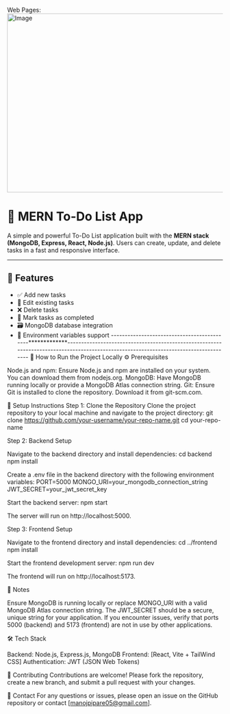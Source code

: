 Web Pages:
<img width="967" height="417" alt="Image" src="https://github.com/user-attachments/assets/0e4bcfb9-c8c2-4d61-b883-01e59e63e4b9" />



# 📝 MERN To-Do List App

A simple and powerful To-Do List application built with the **MERN stack (MongoDB, Express, React, Node.js)**. Users can create, update, and delete tasks in a fast and responsive interface.

---

## 🚀 Features

- ✅ Add new tasks
- 📝 Edit existing tasks
- ❌ Delete tasks
- 🎯 Mark tasks as completed
- 🗃️ MongoDB database integration
- 🔐 Environment variables support
--------------------------------------------*************--------------------------------------------------------------------------------------------------------------------------------------
🚀 How to Run the Project Locally
⚙️ Prerequisites

Node.js and npm: Ensure Node.js and npm are installed on your system. You can download them from nodejs.org.
MongoDB: Have MongoDB running locally or provide a MongoDB Atlas connection string.
Git: Ensure Git is installed to clone the repository. Download it from git-scm.com.


🔧 Setup Instructions
Step 1: Clone the Repository
Clone the project repository to your local machine and navigate to the project directory:
git clone https://github.com/your-username/your-repo-name.git
cd your-repo-name

Step 2: Backend Setup

Navigate to the backend directory and install dependencies:
cd backend
npm install


Create a .env file in the backend directory with the following environment variables:
PORT=5000
MONGO_URI=your_mongodb_connection_string
JWT_SECRET=your_jwt_secret_key


Start the backend server:
npm start

The server will run on http://localhost:5000.


Step 3: Frontend Setup

Navigate to the frontend directory and install dependencies:
cd ../frontend
npm install


Start the frontend development server:
npm run dev

The frontend will run on http://localhost:5173.



📝 Notes

Ensure MongoDB is running locally or replace MONGO_URI with a valid MongoDB Atlas connection string.
The JWT_SECRET should be a secure, unique string for your application.
If you encounter issues, verify that ports 5000 (backend) and 5173 (frontend) are not in use by other applications.


🛠️ Tech Stack

Backend: Node.js, Express.js, MongoDB
Frontend: [React, Vite + TailWind CSS]
Authentication: JWT (JSON Web Tokens)


🤝 Contributing
Contributions are welcome! Please fork the repository, create a new branch, and submit a pull request with your changes.

📧 Contact
For any questions or issues, please open an issue on the GitHub repository or contact [manojpipare05@gmail.com].
